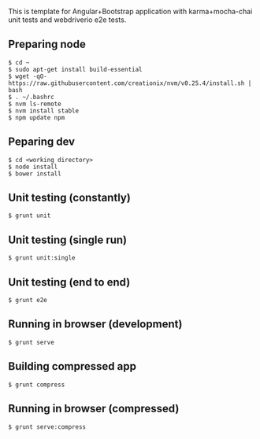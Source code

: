 This is template for Angular+Bootstrap application with karma+mocha-chai unit
tests and webdriverio e2e tests.

## Preparing node

```
$ cd ~
$ sudo apt-get install build-essential
$ wget -qO- https://raw.githubusercontent.com/creationix/nvm/v0.25.4/install.sh | bash
$ . ~/.bashrc
$ nvm ls-remote
$ nvm install stable
$ npm update npm
```

## Peparing dev

```
$ cd <working directory>
$ node install
$ bower install
```

## Unit testing (constantly)

```
$ grunt unit
```

## Unit testing (single run)

```
$ grunt unit:single
```

## Unit testing (end to end)

```
$ grunt e2e
```

## Running in browser (development)

```
$ grunt serve
```

## Building compressed app

```
$ grunt compress
```

## Running in browser (compressed)

```
$ grunt serve:compress
```
